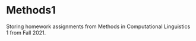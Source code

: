 # Methods1

Storing homework assignments from Methods in Computational Linguistics 1 from Fall 2021.
